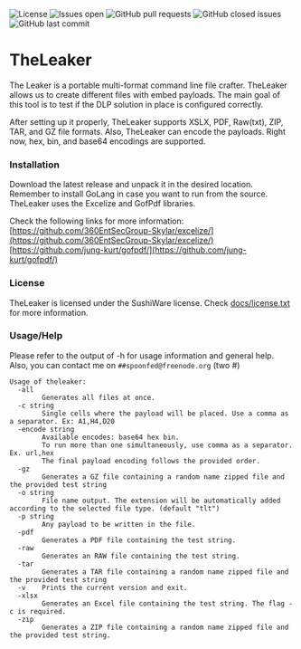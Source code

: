 ![License](https://img.shields.io/badge/license-sushiware-red)
![Issues open](https://img.shields.io/github/issues/crashbrz/TheLeaker)
![GitHub pull requests](https://img.shields.io/github/issues-pr-raw/crashbrz/TheLeaker)
![GitHub closed issues](https://img.shields.io/github/issues-closed-raw/crashbrz/TheLeaker)
![GitHub last commit](https://img.shields.io/github/last-commit/crashbrz/TheLeaker)

# TheLeaker #
The Leaker is a portable multi-format command line file crafter. TheLeaker allows us to create different files with embed payloads. The main goal of this tool is to test if the DLP solution in place is configured correctly.  

After setting up it properly, TheLeaker supports XSLX, PDF, Raw(txt), ZIP, TAR, and GZ file formats.
Also, TheLeaker can encode the payloads. Right now, hex, bin, and base64 encodings are supported. 

### Installation ###
Download the latest release and unpack it in the desired location. Remember to install GoLang in case you want to run from the source.
TheLeaker uses the Excelize and GofPdf libraries. 

Check the following links for more information:
[https://github.com/360EntSecGroup-Skylar/excelize/](https://github.com/360EntSecGroup-Skylar/excelize/)
[https://github.com/jung-kurt/gofpdf/](https://github.com/jung-kurt/gofpdf/) 

### License ###
TheLeaker is licensed under the SushiWare license. Check [docs/license.txt](docs/license.txt) for more information.

### Usage/Help ###
Please refer to the output of -h for usage information and general help. Also, you can contact me on `##spoonfed@freenode.org` (two #)

```
Usage of theleaker:
  -all
        Generates all files at once.
  -c string
        Single cells where the payload will be placed. Use a comma as a separator. Ex: A1,H4,D20
  -encode string
        Available encodes: base64 hex bin.
        To run more than one simultaneously, use comma as a separator. Ex. url,hex
        The final payload encoding follows the provided order.
  -gz
        Generates a GZ file containing a random name zipped file and the provided test string
  -o string
        File name output. The extension will be automatically added according to the selected file type. (default "tlt")
  -p string
        Any payload to be written in the file.
  -pdf
        Generates a PDF file containing the test string.
  -raw
        Generates an RAW file containing the test string.
  -tar
        Generates a TAR file containing a random name zipped file and the provided test string
  -v    Prints the current version and exit.
  -xlsx
        Generates an Excel file containing the test string. The flag -c is required.
  -zip
        Generates a ZIP file containing a random name zipped file and the provided test string.

  ```
